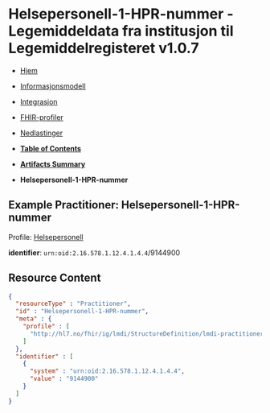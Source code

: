 # Helsepersonell-1-HPR-nummer - Legemiddeldata fra institusjon til Legemiddelregisteret v1.0.7

*  [Hjem](index.md) 
*  [Informasjonsmodell](informasjonsmodell.md) 
*  [Integrasjon](integrasjon.md) 
*  [FHIR-profiler](profiler.md) 
*  [Nedlastinger](nedlastinger.md) 

* [**Table of Contents**](toc.md)
* [**Artifacts Summary**](artifacts.md)
* **Helsepersonell-1-HPR-nummer**

## Example Practitioner: Helsepersonell-1-HPR-nummer

Profile: [Helsepersonell](StructureDefinition-lmdi-practitioner.md)

**identifier**: `urn:oid:2.16.578.1.12.4.1.4.4`/9144900



## Resource Content

```json
{
  "resourceType" : "Practitioner",
  "id" : "Helsepersonell-1-HPR-nummer",
  "meta" : {
    "profile" : [
      "http://hl7.no/fhir/ig/lmdi/StructureDefinition/lmdi-practitioner"
    ]
  },
  "identifier" : [
    {
      "system" : "urn:oid:2.16.578.1.12.4.1.4.4",
      "value" : "9144900"
    }
  ]
}

```
